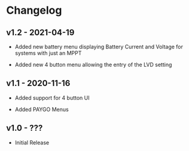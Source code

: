 # Changelog

## v1.2 - 2021-04-19

- Added new battery menu displaying Battery Current and Voltage for systems with just an MPPT

- Added new 4 button menu allowing the entry of the LVD setting

## v1.1 - 2020-11-16

- Added support for 4 button UI

- Added PAYGO Menus

## v1.0 - ???

- Initial Release